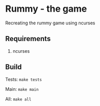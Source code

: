 # Rummy - the game

Recreating the rummy game using ncurses

## Requirements

1. ncurses

## Build

Tests: `make tests`

Main: `make main`

All: `make all`
